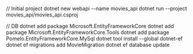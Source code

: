 // Initial project
dotnet new webapi --name movies_api
dotnet run --project movies_api/movies_api.csproj


// DB
dotnet add package Microsoft.EntityFrameworkCore
dotnet add package Microsoft.EntityFrameworkCore.Tools
dotnet add package Pomelo.EntityFrameworkCore.MySql
dotnet tool install --global dotnet-ef
dotnet ef migrations add MovieMigration
dotnet ef database update